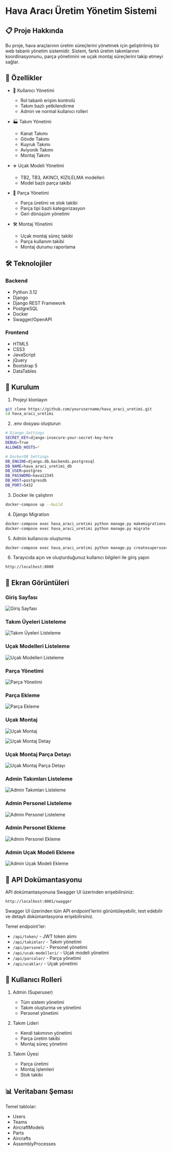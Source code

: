 # Hava Aracı Üretim Yönetim Sistemi

## 📋 Proje Hakkında

Bu proje, hava araçlarının üretim süreçlerini yönetmek için geliştirilmiş bir web tabanlı yönetim sistemidir. Sistem, farklı üretim takımlarının koordinasyonunu, parça yönetimini ve uçak montaj süreçlerini takip etmeyi sağlar.

## 🚀 Özellikler

- 👥 Kullanıcı Yönetimi
  - Rol tabanlı erişim kontrolü
  - Takım bazlı yetkilendirme
  - Admin ve normal kullanıcı rolleri

- 🏭 Takım Yönetimi
  - Kanat Takımı
  - Gövde Takımı
  - Kuyruk Takımı
  - Aviyonik Takımı
  - Montaj Takımı

- ✈️ Uçak Modeli Yönetimi
  - TB2, TB3, AKINCI, KIZILELMA modelleri
  - Model bazlı parça takibi

- 🔧 Parça Yönetimi
  - Parça üretimi ve stok takibi
  - Parça tipi bazlı kategorizasyon
  - Geri dönüşüm yönetimi

- 🛠️ Montaj Yönetimi
  - Uçak montaj süreç takibi
  - Parça kullanım takibi
  - Montaj durumu raporlama

## 🛠️ Teknolojiler

### Backend
- Python 3.12
- Django
- Django REST Framework
- PostgreSQL
- Docker
- Swagger/OpenAPI

### Frontend
- HTML5
- CSS3
- JavaScript
- jQuery
- Bootstrap 5
- DataTables

## 🚀 Kurulum

1. Projeyi klonlayın
```bash
git clone https://github.com/yourusername/hava_araci_uretimi.git
cd hava_araci_uretimi
```

2. .env dosyası oluşturun
```bash
# Django Settings
SECRET_KEY=django-insecure-your-secret-key-here
DEBUG=True
ALLOWED_HOSTS=*

# DockerDB Settings
DB_ENGINE=django.db.backends.postgresql
DB_NAME=hava_araci_uretimi_db
DB_USER=postgres
DB_PASSWORD=hava12345
DB_HOST=postgresdb
DB_PORT=5432
```

3. Docker ile çalıştırın
```bash
docker-compose up --build
```

4. Django Migration
```bash
docker-compose exec hava_araci_uretimi python manage.py makemigrations
docker-compose exec hava_araci_uretimi python manage.py migrate
```

5. Admin kullanıcısı oluşturma
```bash
docker-compose exec hava_araci_uretimi python manage.py createsuperuser
```

6. Tarayıcıda açın ve oluşturduğunuz kullanıcı bilgileri ile giriş yapın
```
http://localhost:8080
```

## 📸 Ekran Görüntüleri

### Giriş Sayfası
![Giriş Sayfası](docs/screenshots/login.png)

### Takım Üyeleri Listeleme
![Takım Üyeleri Listeleme](docs/screenshots/takim-uyeleri.png)

### Uçak Modelleri Listeleme
![Uçak Modelleri Listeleme](docs/screenshots/ucak-modelleri-listeleme.png)

### Parça Yönetimi
![Parça Yönetimi](docs/screenshots/parcalar.png)

### Parça Ekleme
![Parça Ekleme](docs/screenshots/parca-ekleme.png)

### Uçak Montaj
![Uçak Montaj](docs/screenshots/ucak-montaj-1.png)

![Uçak Montaj Detay](docs/screenshots/ucak-montaj-2.png)

### Uçak Montaj Parça Detayı
![Uçak Montaj Parça Detayı](docs/screenshots/ucak-montaj-parca-detay.png)

### Admin Takımları Listeleme
![Admin Takımları Listeleme](docs/screenshots/admin-takim-listeleme.png)

### Admin Personel Listeleme
![Admin Personel Listeleme](docs/screenshots/admin-personel-listeleme.png)

### Admin Personel Ekleme
![Admin Personel Ekleme](docs/screenshots/admin-personel-ekleme.png)

### Admin Uçak Modeli Ekleme
![Admin Uçak Modeli Ekleme](docs/screenshots/admin-ucak-modeli-ekleme.png)

## 📝 API Dokümantasyonu

API dokümantasyonuna Swagger UI üzerinden erişebilirsiniz:
```
http://localhost:8001/swagger
```

Swagger UI üzerinden tüm API endpoint'lerini görüntüleyebilir, test edebilir ve detaylı dokümantasyona erişebilirsiniz.

Temel endpoint'ler:
- `/api/token/` - JWT token alımı
- `/api/takimlar/` - Takım yönetimi
- `/api/personel/` - Personel yönetimi
- `/api/ucak-modelleri/` - Uçak modeli yönetimi
- `/api/parcalar/` - Parça yönetimi
- `/api/ucaklar/` - Uçak yönetimi

## 👥 Kullanıcı Rolleri

1. Admin (Superuser)
   - Tüm sistem yönetimi
   - Takım oluşturma ve yönetimi
   - Personel yönetimi

2. Takım Lideri
   - Kendi takımının yönetimi
   - Parça üretim takibi
   - Montaj süreç yönetimi

3. Takım Üyesi
   - Parça üretimi
   - Montaj işlemleri
   - Stok takibi

## 📊 Veritabanı Şeması

Temel tablolar:
- Users
- Teams
- AircraftModels
- Parts
- Aircrafts
- AssemblyProcesses
